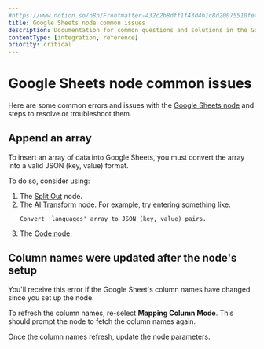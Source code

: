 ```yaml
---
#https://www.notion.so/n8n/Frontmatter-432c2b8dff1f43d4b1c8d20075510fe4
title: Google Sheets node common issues 
description: Documentation for common questions and solutions in the Google Sheets node in n8n, a workflow automation platform. Includes details of the issue and suggested resolutions.
contentType: [integration, reference]
priority: critical
---
```


# Google Sheets node common issues

Here are some common errors and issues with the [Google Sheets node](/integrations/builtin/app-nodes/n8n-nodes-base.googlesheets/index.md) and steps to resolve or troubleshoot them.

## Append an array

To insert an array of data into Google Sheets, you must convert the array into a valid JSON (key, value) format.

To do so, consider using:

1. The [Split Out](/integrations/builtin/core-nodes/n8n-nodes-base.splitout.md) node.
1. The [AI Transform](/integrations/builtin/core-nodes/n8n-nodes-base.aitransform.md) node. For example, try entering something like:
    ```
    Convert 'languages' array to JSON (key, value) pairs.
    ```
1. The [Code node](/integrations/builtin/core-nodes/n8n-nodes-base.code/index.md).

<!-- vale off -->
## Column names were updated after the node's setup
<!-- vale on -->

You'll receive this error if the Google Sheet's column names have changed since you set up the node.

To refresh the column names, re-select **Mapping Column Mode**. This should prompt the node to fetch the column names again.

Once the column names refresh, update the node parameters.
